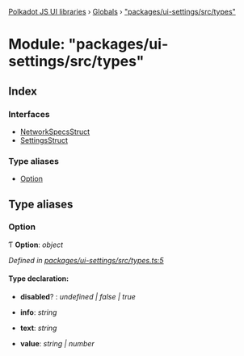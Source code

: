 [Polkadot JS UI libraries](../README.md) › [Globals](../globals.md) › ["packages/ui-settings/src/types"](_packages_ui_settings_src_types_.md)

# Module: "packages/ui-settings/src/types"

## Index

### Interfaces

* [NetworkSpecsStruct](../interfaces/_packages_ui_settings_src_types_.networkspecsstruct.md)
* [SettingsStruct](../interfaces/_packages_ui_settings_src_types_.settingsstruct.md)

### Type aliases

* [Option](_packages_ui_settings_src_types_.md#option)

## Type aliases

###  Option

Ƭ **Option**: *object*

*Defined in [packages/ui-settings/src/types.ts:5](https://github.com/polkadot-js/ui/blob/05d8d959/packages/ui-settings/src/types.ts#L5)*

#### Type declaration:

* **disabled**? : *undefined | false | true*

* **info**: *string*

* **text**: *string*

* **value**: *string | number*
